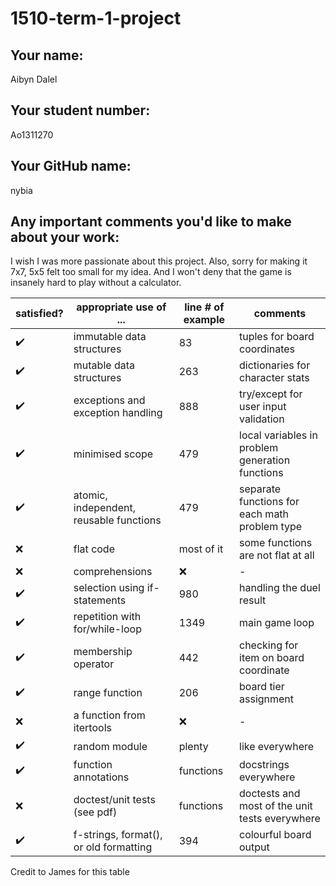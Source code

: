 # 1510-term-1-project

## Your name:
Aibyn Dalel

## Your student number:
Ao1311270

## Your GitHub name:
nybia

## Any important comments you'd like to make about your work:
I wish I was more passionate about this project.
Also, sorry for making it 7x7, 5x5 felt too small for my idea.
And I won't deny that the game is insanely hard to play without a calculator.

| satisfied? | appropriate use of ...                  | line # of example | comments                                        |
|------------|-----------------------------------------|-------------------|-------------------------------------------------|
| ✔️         | immutable data structures               | 83                | tuples for board coordinates                    |
| ✔️         | mutable data structures                 | 263               | dictionaries for character stats                |
| ✔️         | exceptions and exception handling       | 888               | try/except for user input validation            |
| ✔️         | minimised scope                         | 479               | local variables in problem generation functions |
| ✔️         | atomic, independent, reusable functions | 479               | separate functions for each math problem type   |
| ❌️         | flat code                               | most of it        | some functions are not flat at all              |
| ❌️         | comprehensions                          | ❌️                | -                                               |
| ✔️         | selection using if-statements           | 980               | handling the duel result                        |
| ✔️         | repetition with for/while-loop          | 1349              | main game loop                                  |
| ✔️         | membership operator                     | 442               | checking for item on board coordinate           |
| ✔️         | range function                          | 206               | board tier assignment                           |
| ❌️         | a function from itertools               | ❌️                | -                                               |
| ✔️         | random module                           | plenty            | like everywhere                                 |
| ✔️         | function annotations                    | functions         | docstrings everywhere                           |
| ❌️         | doctest/unit tests (see pdf)            | functions         | doctests and most of the unit tests everywhere  |
| ✔️         | f-strings, format(), or old formatting  | 394               | colourful board output                          |

Credit to James for this table